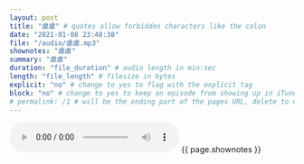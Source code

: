 ```yaml
---
layout: post
title: "慮慮" # quotes allow forbidden characters like the colon
date: "2021-01-08 23:48:38"
file: "/audio/慮慮.mp3"
shownotes: "慮慮"
summary: "慮慮"
duration: "file_duration" # audio length in min:sec
length: "file_length" # filesize in bytes
explicit: "no" # change to yes to flag with the explicit tag
block: "no" # change to yes to keep an episode from showing up in iTunes
# permalink: /1 # will be the ending part of the pages URL, delete to default to the title
---
```


<audio controls>
<source src="{{site.url}}{{site.baseurl}}{{ page.file }}" type="audio/x-mp3">
Your browser does not support the audio element.
</audio>
{{ page.shownotes }}
